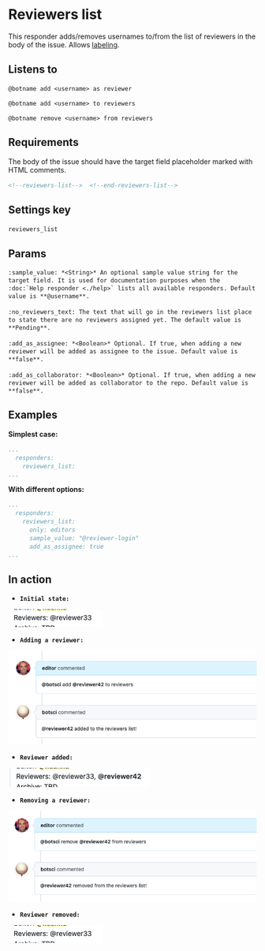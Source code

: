 Reviewers list
==============

This responder adds/removes usernames to/from the list of reviewers in the body of the issue.
Allows [labeling](../labeling).

## Listens to

```
@botname add <username> as reviewer
```
```
@botname add <username> to reviewers
```
```
@botname remove <username> from reviewers
```

## Requirements


The body of the issue should have the target field placeholder marked with HTML comments.

```html
<!--reviewers-list-->  <!--end-reviewers-list-->
```

## Settings key

`reviewers_list`

## Params
```eval_rst
:sample_value: *<String>* An optional sample value string for the target field. It is used for documentation purposes when the :doc:`Help responder <./help>` lists all available responders. Default value is **@username**.

:no_reviewers_text: The text that will go in the reviewers list place to state there are no reviewers assigned yet. The default value is **Pending**.

:add_as_assignee: *<Boolean>* Optional. If true, when adding a new reviewer will be added as assignee to the issue. Default value is **false**.

:add_as_collaborator: *<Boolean>* Optional. If true, when adding a new reviewer will be added as collaborator to the repo. Default value is **false**.
```

## Examples

**Simplest case:**
```yaml
...
  responders:
    reviewers_list:
...
```

**With different options:**
```yaml
...
  responders:
    reviewers_list:
      only: editors
      sample_value: "@reviewer-login"
      add_as_assignee: true
...
```

## In action

* **`Initial state:`**

![](../images/responders/reviewers_list_1.png "Reviewers list responder in action: initial state")

* **`Adding a reviewer:`**

![](../images/responders/reviewers_list_2.png "Reviewers list responder in action: adding a reviewer")

* **`Reviewer added:`**

![](../images/responders/reviewers_list_3.png "Reviewers list responder in action: added")

* **`Removing a reviewer:`**

![](../images/responders/reviewers_list_4.png "Reviewers list responder in action: removing a reviewer")

* **`Reviewer removed:`**

![](../images/responders/reviewers_list_5.png "Reviewers list responder in action: removed")
